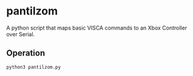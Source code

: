 # pantilzom
A python script that maps basic VISCA commands to an Xbox Controller over Serial.

## Operation
```
python3 pantilzom.py
```
